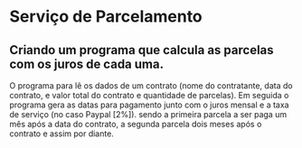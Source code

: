 # Serviço de Parcelamento 
## Criando um programa que calcula as parcelas com os juros de cada uma.

O programa para lê os dados de um contrato (nome do contratante, data do contrato,
e valor total do contrato e quantidade de parcelas). Em seguida o programa gera 
as datas para pagamento junto com o juros mensal e a taxa de serviço (no caso Paypal [2%]).
sendo a primeira parcela a ser paga um mês após a data do contrato, a segunda parcela dois
meses após o contrato e assim por diante.
